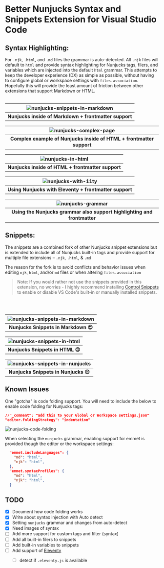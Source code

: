 # Better Nunjucks Syntax and Snippets Extension for Visual Studio Code

## Syntax Highlighting:

For `.njk`, `.html`, and `.md` files the grammar is auto-detected.
All `.njk` files will default to `html` and provide syntax highlighting for Nunjucks tags, filers, and variables which are injected into the default `html` grammar. This attempts to keep the developer experience (DX) as simple as possible, without having to configure global or workspace settings with `files.association`. Hopefully this will provide the least amount of friction between other extensions that support Markdown or HTML.
<br>
<br>


| ![nunjucks-snippets-in-markdown](https://user-images.githubusercontent.com/402910/156658780-99618c38-6cc6-4162-9716-c8ab0a69e961.png) |
|:--:|
| <strong>Nunjucks inside of Markdown + frontmatter support</strong>|

| ![nunjucks-complex-page](https://user-images.githubusercontent.com/402910/156658807-af533204-1ad0-49cb-b361-6339b0e9cb34.png) |
|:--:|
| <strong>Complex example of Nunjucks inside of HTML + frontmatter support</strong>|

| ![nunjucks-in-html](https://user-images.githubusercontent.com/402910/156658892-40e2995a-6386-4391-a0c7-d75043d969c4.png) |
|:--:|
| <strong>Nunjucks inside of HTML + frontmatter support</strong>|

| ![nunjucks-with-11ty](https://user-images.githubusercontent.com/402910/156658922-e2afb26d-ed2f-453a-a744-541d13bc339d.png) |
|:--:|
| <strong>Using Nunjucks with Eleventy + frontmatter support</strong>|

| ![nunjucks-grammar](https://user-images.githubusercontent.com/402910/156658952-e3c1f67d-70e6-4042-b30f-b4d6dfcc3cca.png) |
|:--:|
| <strong>Using the Nunjucks grammar also support highlighting and frontmatter</strong>|

## Snippets:

The snippets are a combined fork of other Nunjucks snippet extensions but is extended to include all of Nunjucks built-in tags and provide support for multiple file extensions – `.njk`, `.html`, & `.md`

The reason for the fork is to avoid conflicts and behavior issues when editing `njk`, `html`, and/or `md` files or when altering `files.association`

> Note: If you would rather not use the snippets provided in this extension, no worries - I highly recommend installing [Control Snippets](https://marketplace.visualstudio.com/items?itemName=svipas.control-snippets) to enable or disable VS Code's built-in or manually installed snippets.

<br>
<br>

| ![nunjucks-snippets-in-markdown](https://user-images.githubusercontent.com/402910/156658997-f1db75da-a276-4428-9acb-ab8f21e84cc3.png) |
|:--:|
| <strong>Nunjucks Snippets in Markdown 😍</strong>|

| ![nunjucks-snippets-in-html](https://user-images.githubusercontent.com/402910/156658994-b2c229dc-c047-4eb0-92f3-cec90d5f82e5.png) |
|:--:|
| <strong>Nunjucks Snippets in HTML 😍</strong>|

| ![nunjucks-snippets-in-nunjucks](https://user-images.githubusercontent.com/402910/156659001-d372cf57-5983-48e6-a28a-d7a438374871.png) |
|:--:|
| <strong>Nunjucks Snippets in Nunjucks 😊</strong>|



## Known Issues

One "gotcha" is code folding support. You will need to include the below to enable code folding for Nunjucks tags:

```json
//"_comment": "add this to your Global or Workspace settings.json"
"editor.foldingStrategy": "indentation"
```

![nunjucks-code-folding](https://user-images.githubusercontent.com/402910/156659091-7edf009c-ef0a-4815-af4c-f7c413629e1d.gif)




When selecting the `nunjucks` grammar, enabling support for emmet is provided though the editor or the workspace settings:

```json
  "emmet.includeLanguages": {
    "md": "html",
    "njk": "html",
  },
  "emmet.syntaxProfiles": {
    "md": "html",
    "njk": "html",
  }
```

## TODO

- [X] Document how code folding works
- [X] Write about syntax injection with Auto detect
- [X] Setting `nunjucks` grammar and changes from auto-detect
- [X] Need images of syntax
- [ ] Add more support for custom tags and filter (syntax)
- [ ] Add all built-in filers to snippets
- [ ] Add built-in variables to snippets
- [ ] Add support of [Eleventy](https://www.11ty.dev/)
  - [ ] detect if `.eleventy.js` is available

